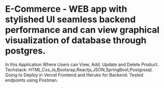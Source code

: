# E-Commerce - WEB app with stylished UI seamless backend performance and can view graphical visualization of database through postgres.
In this Application Where Users can View, Add, Update and Delete Product.
Techstack: HTML,Css,Js,Bootsrap,Reactjs,JSON,SpringBoot,Postgresql.
Going to Deploy in Vercel Frontend and Heruko for Backend.
Tested endpoints using Postman.
